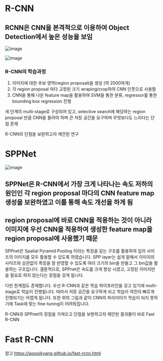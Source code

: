 # R-CNN

## RCNN은 CNN을 본격적으로 이용하여 Object Detection에서 높은 성능을 보임
![image](https://user-images.githubusercontent.com/72767245/102717097-76253b80-4323-11eb-88bf-31440ac348ce.png)

![image](https://user-images.githubusercontent.com/72767245/102717110-8806de80-4323-11eb-855f-b7f0e48de253.png)

### R-CNN의 학습과정
1. 이미지에 대한 후보 영역(region proposal)을 생성 (약 2000여개)
2. 각 region proposal 마다 고정된 크기 wraping/crop하여 CNN 인풋으로 사용함
3. CNN을 통해 나온 feature map을 활용하여 SVM을 통한 분류, regressor를 통한 bounding box regression 진행

세 단계의 multi-stage로 구성되어 있고, selective search에 해당하는 region proposal 만큼 CNN을 돌려야 하며 큰 저장 공간을 요구하며 무엇보다도 느리다는 단점 존재

R-CNN의 단점을 보완하고자 제안된 연구

# SPPNet
![image](https://user-images.githubusercontent.com/72767245/102716951-796bf780-4322-11eb-8fe3-867b3a206164.png)

## SPPNet은 R-CNN에서 가장 크게 나타나는 속도 저하의 원인인 각 region proposal 마다의 CNN feature map 생성을 보완하였고 이를 통해 속도 개선을 하게 됨
## region proposal에 바로 CNN을 적용하는 것이 아니라 이미지에 우선 CNN을 적용하여 생성한 feature map을 region proposal에 사용했기 때문

SPPnet은 Spatial Pyramid Pooling 이라는 특징을 같는 구조를 활용하여 임의 사이즈의 이미지를 모두 활용할 수 있도록 하였습니다. SPP layer는 쉽게 말해서 이미지의 사이즈와 상관없이 특징을 잘 반영할 수 있도록 여러 크기의 bin을 만들고 그 bin값을 활용하는 구조입니다. 결론적으로, SPPnet은 속도를 크게 향상 시켰고, 고정된 이미지만을 필요로 하지 않는다는 장점을 갖게 됩니다.

다만 한계점도 존재합니다. 우선 R-CNN과 같은 학습 파이프라인을 갖고 있기에 multi-stage로 학습이 진행됩니다. 따라서 저장 공간을 요구하게 되고 학습이 여전히 빠르게 진행되기는 어렵게 됩니다. 또한 위의 그림과 같이 CNN의 파라미터가 학습이 되지 못하기에 Task에 맞는 fine-tuning이 어려워집니다.

R-CNN과 SPPnet의 장점을 가져오고 단점을 보완하고자 제안된 결과물이 바로 Fast R-CNN

# Fast R-CNN


참고
<url>https://woosikyang.github.io/fast-rcnn.html</url>
